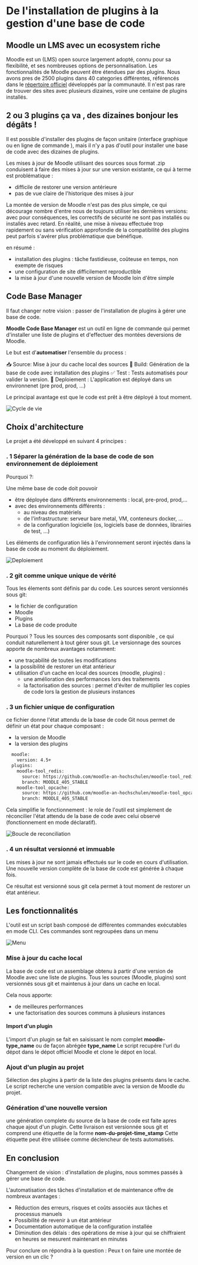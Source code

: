 # De l'installation de plugins à la gestion d'une base de code

## Moodle un LMS avec un ecosystem riche

Moodle est un (LMS) open source largement adopté, connu pour sa flexibilité, et ses nombreuses options de personnalisation.
Les fonctionnalités de Moodle peuvent être étendues par des plugins.
Nous avons pres de 2500 plugins dans 40 categories différentes, référencés dans le [répertoire officiel](https://moodle.org/plugins/) développés par la communauté.
Il n'est pas rare de trouver des sites avec plusieurs dizaines,  voire une centaine de plugins installés.

## 2 ou 3 plugins ça va , des dizaines bonjour les dégâts !

Il est possible d'installer des plugins de façon unitaire (interface graphique ou en ligne de commande ), mais il n'y a pas d'outil pour installer une base de code avec des dizaines de plugins.

Les mises à jour de Moodle utilisant des sources sous format .zip  conduisent à faire des mises à jour sur une version existante, ce qui à terme est problématique :
- difficile de restorer une version antérieure
- pas de vue claire de l'historique des mises à jour

La montée de version de Moodle n'est pas des plus simple, ce qui décourage nombre d'entre nous de toujours utiliser les dernières versions: avec pour conséquences, les correctifs de sécurité ne sont pas installés ou installés avec retard.
En réalité, une mise à niveau effectuée trop rapidement ou sans vérification approfondie de la compatibilité des plugins peut parfois s'avérer plus problématique que bénéfique.

en résumé :
- installation des plugins : tâche fastidieuse, coûteuse en temps, non exempte de risques
-  une configuration de site difficilement reproductible
-  la mise à jour d'une nouvelle version de Moodle loin d'être simple

## Code Base Manager

Il faut changer notre vision : passer de l'installation de plugins à gérer une base de code.

**Moodle Code Base Manager** est un outil en ligne de commande qui permet d'installer une liste de plugins et d'effectuer des montées deversions de Moodle.

Le but est d'**automatiser** l'ensemble du process :

📥 Source: Mise à jour du cache local des sources
🔧 Build: Génération de la base de code avec installation des plugins
✅ Test : Tests automatisés pour valider la version.
🚀 Deploiement : L'application est déployé dans un environnenet (pre prod, prod, ...)

Le principal avantage est que le code est prêt à être déployé à tout moment.

![Cycle de vie](Continuous_delivery.png)

## Choix d'architecture

Le projet a été développé en suivant 4 principes :

### . 1 Séparer la génération de la base de code de son environnement de déploiement

Pourquoi ?:

Une même base de code doit pouvoir 
- être déployée dans différents environnements : local, pre-prod, prod,...
- avec des environnements  différents :
    -  au niveau des matériels 
    - de l'infrastructure: serveur bare metal, VM, conteneurs docker, ...
    - de la configuration logicielle (os, logiciels base de données, librairies de test, ...)

Les éléments de configuration liés à l'environnement seront injectés dans la base de code au moment du déploiement. 

![Deploiement](./BasedeCodeDeploiement.png)

### . 2 git comme unique unique de vérité

Tous les élements sont définis par du code.
Les sources seront versionnés sous git:

- le fichier de configuration
- Moodle
- Plugins
- La base de code produite 


Pourquoi ?
Tous les sources des composants sont disponible , ce qui conduit naturellement à tout gérer sous git.
Le versionnage des sources apporte de nombreux avantages notamment:

- une traçabilité de toutes les modifications
- la possibilité de restorer un état antérieur 
- utilisation d'un cache en local  des sources (moodle, plugins) :
  - une amélioration des performances lors des traitements
  - la factorisation des sources : permet d'éviter de multiplier les copies de code lors la gestion de plusieurs instances 

### . 3 un fichier unique de configuration

ce fichier donne l'état attendu de la base de code
Git nous permet de définir un état pour chaque composant :
- la version de Moodle
- la version des plugins

```bash
  moodle:
    version: 4.5+
  plugins:
    moodle-tool_redis:
      source: https://github.com/moodle-an-hochschulen/moodle-tool_redis
      branch: MOODLE_405_STABLE
    moodle-tool_opcache:
      source: https://github.com/moodle-an-hochschulen/moodle-tool_opcache
      branch: MOODLE_405_STABLE

```

Cela simplifie le fonctionnement : le role de l'outil est simplement de réconcilier l'état attendu de la base de code avec celui observé (fonctionnement en mode déclaratif).

![Boucle de reconciliation](Reconciliationloop.png)

### . 4 un résultat versionné et immuable

Les mises à jour ne sont jamais effectués sur le code en cours d'utilisation.
Une nouvelle version complète de la base de code est générée  à chaque fois.

Ce résultat est versionné sous git cela permet à tout moment de restorer un état antérieur.

## Les fonctionnalités

L'outil est un script bash composé de différentes commandes exécutables en mode CLI.
Ces commandes sont regroupées dans un menu

![Menu](Menu.png)

### Mise à jour du cache local

La base de code est un assemblage obtenu à partir d'une version de Moodle avec une liste de plugins.
Tous les sources (Moodle, plugins) sont versionnés sous git et maintenus à jour dans un cache en local.

Cela nous apporte:
  - de meilleures performances
  - une factorisation des sources communs à plusieurs instances

#### Import d'un plugin 

L'import d'un plugin se fait en saisissant le nom complet **moodle-type_name** ou de façon abrégée **type_name**
Le script recupére l'url du dépot dans le dépot officiel Moodle et clone le dépot en local.

### Ajout d'un plugin au projet

Sélection des plugins à partir de la liste des plugins présents dans le cache.
Le script recherche une version compatible avec la version de Moodle du projet.

### Génération d'une nouvelle version

une génération complete du source de la base de code est faite apres chaque ajout d'un plugin.
Cette livraison est versionnée sous git et comprend une étiquette de la forme **nom-du-projet-time_stamp**
Cette étiquette peut être utilisée comme déclencheur de tests automatisés. 

## En conclusion

Changement de vision : d'installation de plugins, nous sommes passés à gérer une base de code.

L'automatisation des tâches d'installation et de maintenance offre de nombreux avantages :

- Réduction des erreurs, risques et coûts associés aux tâches et processus manuels
- Possibilité de revenir à un état antérieur
- Documentation automatique de la configuration installée
- Diminution des délais : des opérations de mise à jour qui se chiffraient en heures se mesurent maintenant en minutes

Pour conclure on répondra à la question : Peux t on faire une montée de version en un clic ?